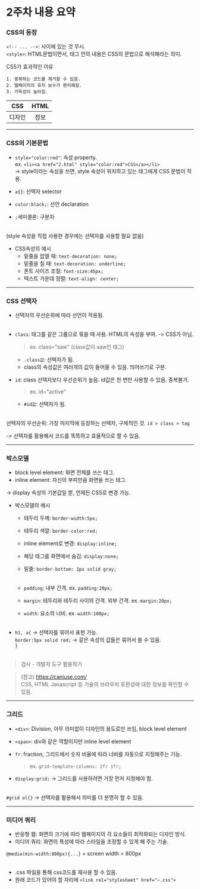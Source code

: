 <h1>2주차 내용 요약</h1>

<h3>CSS의 등장</h3>

`<!-- ... -->`: 사이에 있는 것 무시.<br>
`<style>`: HTML문법이면서, 태그 안의 내용은 CSS의 문법으로 해석해라는 의미.<br>


CSS가 효과적인 이유
```
1. 중복하는 코드를 제거할 수 있음.
2. 웹페이지의 유지 보수가 편리해짐.
3. 가독성이 높아짐.
```

|CSS|HTML|
|:---:|:---:|
|디자인|정보 |

---

<h3>CSS의 기본문법</h3>

- `style="color:red"`: 속성 property. <br>
ex. `<li><a href="2.html" style="color:red">CSS</a></li>`<br>
-> style이라는 속성을 쓰면, style 속성이 위치하고 있는 태그에게 CSS 문법이 적용.

- `a{}`: 선택자 selector  
- `color:black;`: 선언 declaration 
- `;`세미콜론: 구분자<br><br>

(style 속성을 직접 사용한 경우에는 선택자를 사용할 필요 없음)

- CSS속성의 예시
    - 밑줄을 없앨 때: `text-decoration: none;`
    - 밑줄을 칠 때: `text-decoration: underline;`
    - 폰트 사이즈 조절: `font-size:45px;`
    - 텍스트 가운데 정렬: `text-align: center;`

---

<h3>CSS 선택자</h3>

- 선택자의 우선순위에 따라 선언이 적용됨.<br><br>

- `class`: 태그를 같은 그룹으로 묶을 때 사용. HTML의 속성을 부여. -> CSS가 아님. <br>
    > ex. class="saw" (class값이 saw인 태그)<br>

    - `.class값`: 선택자가 됨.
    - class의 속성값은 여러개의 값이 들어올 수 있음. 띄어쓰기로 구분.<br>

- `id`: class 선택자보다 우선순위가 높음. id값은 한 번만 사용할 수 있음. 중복불가.<br> 
    > ex. id="active"<br>

    - `#id값`: 선택자가 됨. <br><br>
 
선택자의 우선순위: 가장 마지막에 등장하는 선택자, 구체적인 것. `id > class > tag`

-> 선택자를 활용해서 코드를 똑똑하고 효율적으로 짤 수 있음.

---

<h3>박스모델</h3>

- block level element: 화면 전체를 쓰는 태그.
- inline element: 자신의 부피만큼 화면을 쓰는 태그.<br>

-> display 속성의 기본값일 뿐, 언제든 CSS로 변경 가능.

- 박스모델의 예시
    - 테두리 두께: `border-width:5px;`
    - 테두리 색깔: `border-color:red;`
    - inline element로 변경: `display:inline;`
    - 해당 태그를 화면에서 숨김: `display:none;`
    - 밑줄: `border-bottom: 1px solid gray;`<br><br>
    
    - `padding`: 내부 간격. ex. `padding:20px;`
    - `margin`: 테두리와 테두리 사이의 간격. 외부 간격. ex. `margin:20px;`
    - `width`: 요소의 너비. ex. `width:100px;`<br><br>

- `h1, a{` -> 선택자를 묶어서 표현 가능. <br>
    `border:5px solid red;` -> 같은 속성의 값들은 묶어서 쓸 수 있음.<br>
    `}`<br><br>

> 검사 - 개발자 도구 활용하기<br>

> (참고) https://caniuse.com/ <br>
    CSS, HTML Javascript 등 기술의 브라우저 호환성에 대한 정보를 확인할 수 있음.

---

<h3>그리드</h3>

- `<div>`: Division, 아무 의미없이 디자인의 용도로만 쓰임, block level element
- `<span>`: div와 같은 역할이지만 inline level element

- `fr`: fraction, 그리드에서 숫자 비율에 따라 너비를 자동으로 지정해주는 기능. 
    > ex. `grid-template-columns: 2fr 1fr;`

- `display:grid;` -> 그리드를 사용하려면 가장 먼저 지정해야 함.<br><br>

`#grid ol{}` -> 선택자를 활용해서 의미를 더 분명히 할 수 있음.<br>

---

<h3>미디어 쿼리</h3>

- 반응형 웹: 화면의 크기에 따라 웹페이지의 각 요소들이 최적화되는 디자인 방식.
- 미디어 쿼리: 화면의 특성에 따라 스타일을 조정할 수 있게 해 주는 기술.

`@media(min-width:800px){...}` = screen width > 800px<br><br>

- .css 파일을 통해 css코드를 재사용 할 수 있음.<br>
- 원래 코드가 있어야 할 자리에 `<link rel="stylesheet" href="~.css">`

